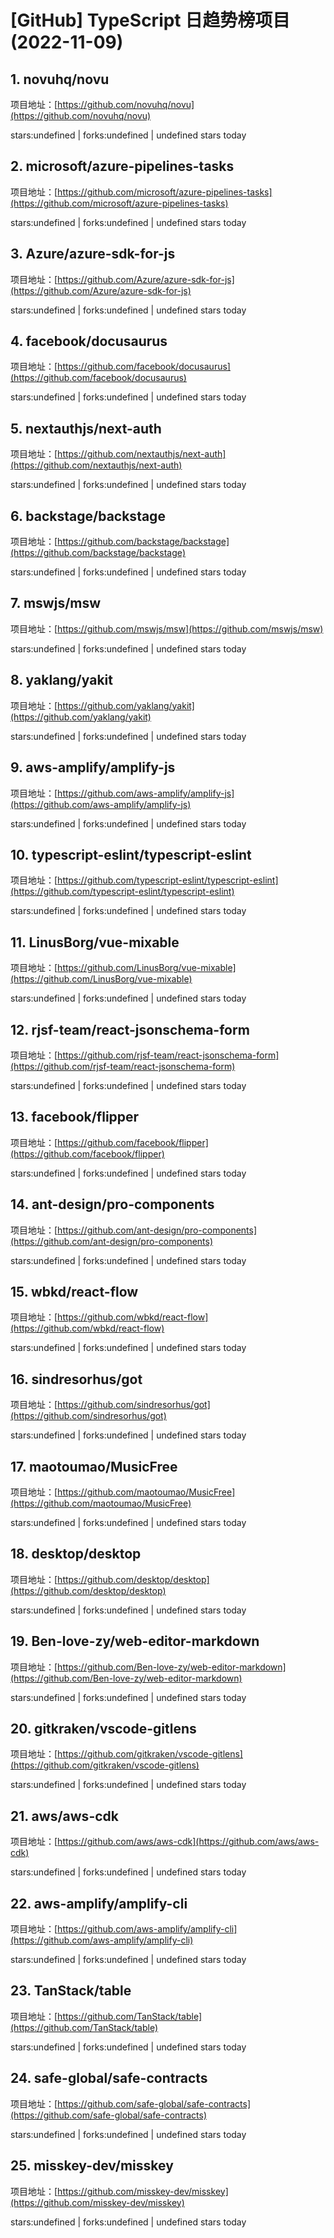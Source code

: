 # [GitHub] TypeScript 日趋势榜项目(2022-11-09)

## 1. novuhq/novu 

项目地址：[https://github.com/novuhq/novu](https://github.com/novuhq/novu)

stars:undefined | forks:undefined | undefined stars today 



## 2. microsoft/azure-pipelines-tasks 

项目地址：[https://github.com/microsoft/azure-pipelines-tasks](https://github.com/microsoft/azure-pipelines-tasks)

stars:undefined | forks:undefined | undefined stars today 



## 3. Azure/azure-sdk-for-js 

项目地址：[https://github.com/Azure/azure-sdk-for-js](https://github.com/Azure/azure-sdk-for-js)

stars:undefined | forks:undefined | undefined stars today 



## 4. facebook/docusaurus 

项目地址：[https://github.com/facebook/docusaurus](https://github.com/facebook/docusaurus)

stars:undefined | forks:undefined | undefined stars today 



## 5. nextauthjs/next-auth 

项目地址：[https://github.com/nextauthjs/next-auth](https://github.com/nextauthjs/next-auth)

stars:undefined | forks:undefined | undefined stars today 



## 6. backstage/backstage 

项目地址：[https://github.com/backstage/backstage](https://github.com/backstage/backstage)

stars:undefined | forks:undefined | undefined stars today 



## 7. mswjs/msw 

项目地址：[https://github.com/mswjs/msw](https://github.com/mswjs/msw)

stars:undefined | forks:undefined | undefined stars today 



## 8. yaklang/yakit 

项目地址：[https://github.com/yaklang/yakit](https://github.com/yaklang/yakit)

stars:undefined | forks:undefined | undefined stars today 



## 9. aws-amplify/amplify-js 

项目地址：[https://github.com/aws-amplify/amplify-js](https://github.com/aws-amplify/amplify-js)

stars:undefined | forks:undefined | undefined stars today 



## 10. typescript-eslint/typescript-eslint 

项目地址：[https://github.com/typescript-eslint/typescript-eslint](https://github.com/typescript-eslint/typescript-eslint)

stars:undefined | forks:undefined | undefined stars today 



## 11. LinusBorg/vue-mixable 

项目地址：[https://github.com/LinusBorg/vue-mixable](https://github.com/LinusBorg/vue-mixable)

stars:undefined | forks:undefined | undefined stars today 



## 12. rjsf-team/react-jsonschema-form 

项目地址：[https://github.com/rjsf-team/react-jsonschema-form](https://github.com/rjsf-team/react-jsonschema-form)

stars:undefined | forks:undefined | undefined stars today 



## 13. facebook/flipper 

项目地址：[https://github.com/facebook/flipper](https://github.com/facebook/flipper)

stars:undefined | forks:undefined | undefined stars today 



## 14. ant-design/pro-components 

项目地址：[https://github.com/ant-design/pro-components](https://github.com/ant-design/pro-components)

stars:undefined | forks:undefined | undefined stars today 



## 15. wbkd/react-flow 

项目地址：[https://github.com/wbkd/react-flow](https://github.com/wbkd/react-flow)

stars:undefined | forks:undefined | undefined stars today 



## 16. sindresorhus/got 

项目地址：[https://github.com/sindresorhus/got](https://github.com/sindresorhus/got)

stars:undefined | forks:undefined | undefined stars today 



## 17. maotoumao/MusicFree 

项目地址：[https://github.com/maotoumao/MusicFree](https://github.com/maotoumao/MusicFree)

stars:undefined | forks:undefined | undefined stars today 



## 18. desktop/desktop 

项目地址：[https://github.com/desktop/desktop](https://github.com/desktop/desktop)

stars:undefined | forks:undefined | undefined stars today 



## 19. Ben-love-zy/web-editor-markdown 

项目地址：[https://github.com/Ben-love-zy/web-editor-markdown](https://github.com/Ben-love-zy/web-editor-markdown)

stars:undefined | forks:undefined | undefined stars today 



## 20. gitkraken/vscode-gitlens 

项目地址：[https://github.com/gitkraken/vscode-gitlens](https://github.com/gitkraken/vscode-gitlens)

stars:undefined | forks:undefined | undefined stars today 



## 21. aws/aws-cdk 

项目地址：[https://github.com/aws/aws-cdk](https://github.com/aws/aws-cdk)

stars:undefined | forks:undefined | undefined stars today 



## 22. aws-amplify/amplify-cli 

项目地址：[https://github.com/aws-amplify/amplify-cli](https://github.com/aws-amplify/amplify-cli)

stars:undefined | forks:undefined | undefined stars today 



## 23. TanStack/table 

项目地址：[https://github.com/TanStack/table](https://github.com/TanStack/table)

stars:undefined | forks:undefined | undefined stars today 



## 24. safe-global/safe-contracts 

项目地址：[https://github.com/safe-global/safe-contracts](https://github.com/safe-global/safe-contracts)

stars:undefined | forks:undefined | undefined stars today 



## 25. misskey-dev/misskey 

项目地址：[https://github.com/misskey-dev/misskey](https://github.com/misskey-dev/misskey)

stars:undefined | forks:undefined | undefined stars today 



